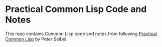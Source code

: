 # Practical Common Lisp Code and Notes
This repo contains Common Lisp code and notes from following [Practical Common Lisp](https://gigamonkeys.com/book/) by Peter Seibel.
